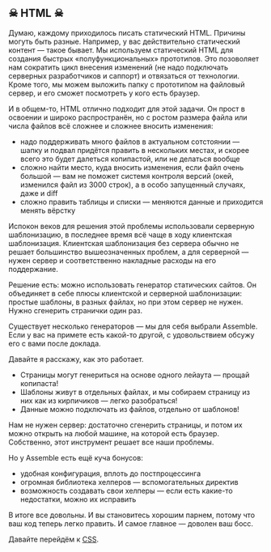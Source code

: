 ## ☠ HTML ☠

Думаю, каждому приходилось писать статический HTML. Причины могуть быть разные. Например, у вас действительно статический контент — такое бывает. Мы используем статический HTML для создания быстрых «полуфункциональных» прототипов. Это позоволяет нам сократить цикл внесения изменений (не надо подключать серверных разработчиков и саппорт) и отвязаться от технологии. Кроме того, мы можем выложить папку с прототипом на файловый сервер, и его сможет посмотреть у кого есть браузер.

И в общем-то, HTML отлично подходит для этой задачи. Он прост в освоении и широко распространён, но с ростом размера файла или числа файлов всё сложнее и сложнее вносить изменения:
* надо поддерживать много файлов в актуальном сотстоянии — шапку и подвал придётся править в нескольких местах, и скорее всего это будет далеться копипастой, или не делаться вообще
* сложно найти место, куда вносить изменения, если файл очень большой — вам не поможет системя контроля версий (окей, изменился файл из 3000 строк), а в особо запущенный случаях, даже и diff
* сложно править таблицы и списки — меняются данные и приходится менять вёрстку

Испокон веков для решения этой проблемы использовали серверную шаблонизацию, в последнее время всё чаще в ходу клиентская шаблонизация. Клиентская шаблонизация без сервера обычно не решает большинство вышеозначенных проблем, а для серверной — нужен сервер и соответственно накладные расходы на его поддержание.

Решение есть: можно использовать генератор статических сайтов. Он объединяет в себе плюсы клиентской и серверной шаблонизации: простые шаблоны, в разных файлах, но при этом сервер не нужен. Нужно сгенерить странички один раз.

Существует несколько генераторов — мы для себя выбрали Assemble. Если у вас на примете есть какой-то другой, с удовольствием обсужу его с вами после доклада.

Давайте я расскажу, как это работает. 

* Страницы могут генериться на основе одного лейаута — прощай копипаста!
* Шаблоны живут в отдельных файлах, и мы собираем страницу из них как из кирпичиков — легко разобраться!
* Данные можно подключать из файлов, отдельно от шаблонов!

Нам не нужен сервер: достаточно сгенерить страницы, и потом их можно открыть на любой машине, на которой есть браузер.
Собственно, этот инструмент решает все наши проблемы.

Но у Assemble есть ещё куча бонусов:
* удобная конфигурация, вплоть до постпроцессинга
* огромная библиотека хелперов — вспомогательных директив
* возможность создавать свои хелперы — если есть какие-то недостатки, можно их исправить

В итоге все довольны. И вы становитесь хорошим парнем, потому что ваш код теперь легко править. И самое главное — доволен ваш босс.

Давайте перейдём к [CSS](css.md).
